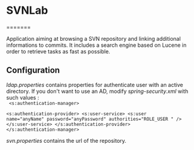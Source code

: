# SVNLab
=======

Application aiming at browsing a SVN repository and linking additional 
informations to commits. It includes a search engine based on Lucene 
in order to retrieve tasks as fast as possible.

## Configuration

*ldap.properties* contains properties for authenticate user with an active 
directory. If you don't want to use an AD, modify *spring-security.xml* with
such values :   
<code>
<s:authentication-manager>
	<!-- <s:authentication-provider ref="ldapAuthProvider" /> -->
	<s:authentication-provider>
		<s:user-service>
			<s:user name="anyName" password="anyPassword" authorities="ROLE_USER " />
		</s:user-service>
	</s:authentication-provider>
</s:authentication-manager>
</code>

*svn.properties* contains the url of the repository.